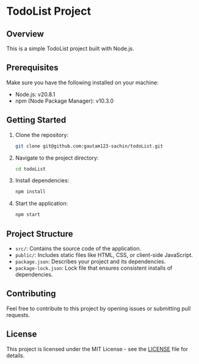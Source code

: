 # TodoList Project

## Overview

This is a simple TodoList project built with Node.js.

## Prerequisites

Make sure you have the following installed on your machine:

- Node.js: v20.8.1
- npm (Node Package Manager): v10.3.0

## Getting Started

1. Clone the repository:

    ```bash
    git clone git@github.com:gautam123-sachin/todoList.git
    ```

2. Navigate to the project directory:

    ```bash
    cd todoList
    ```

3. Install dependencies:

    ```bash
    npm install
    ```

4. Start the application:

    ```bash
    npm start
    ```

## Project Structure

- `src/`: Contains the source code of the application.
- `public/`: Includes static files like HTML, CSS, or client-side JavaScript.
- `package.json`: Describes your project and its dependencies.
- `package-lock.json`: Lock file that ensures consistent installs of dependencies.

## Contributing

Feel free to contribute to this project by opening issues or submitting pull requests.

## License

This project is licensed under the MIT License - see the [LICENSE](LICENSE) file for details.

